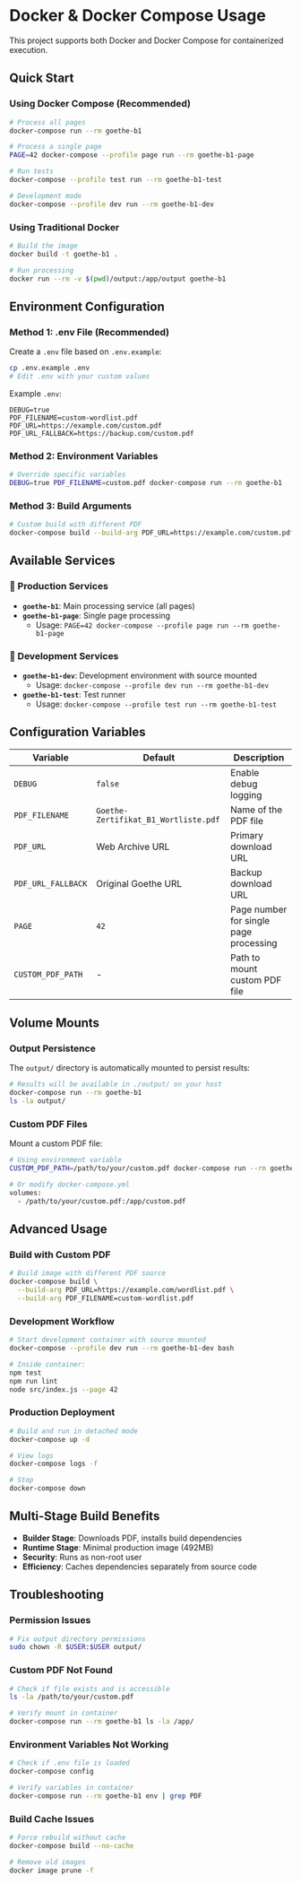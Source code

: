 # Docker & Docker Compose Usage

This project supports both Docker and Docker Compose for containerized execution.

## Quick Start

### Using Docker Compose (Recommended)

```bash
# Process all pages
docker-compose run --rm goethe-b1

# Process a single page
PAGE=42 docker-compose --profile page run --rm goethe-b1-page

# Run tests
docker-compose --profile test run --rm goethe-b1-test

# Development mode
docker-compose --profile dev run --rm goethe-b1-dev
```

### Using Traditional Docker

```bash
# Build the image
docker build -t goethe-b1 .

# Run processing
docker run --rm -v $(pwd)/output:/app/output goethe-b1
```

## Environment Configuration

### Method 1: .env File (Recommended)

Create a `.env` file based on `.env.example`:

```bash
cp .env.example .env
# Edit .env with your custom values
```

Example `.env`:

```env
DEBUG=true
PDF_FILENAME=custom-wordlist.pdf
PDF_URL=https://example.com/custom.pdf
PDF_URL_FALLBACK=https://backup.com/custom.pdf
```

### Method 2: Environment Variables

```bash
# Override specific variables
DEBUG=true PDF_FILENAME=custom.pdf docker-compose run --rm goethe-b1
```

### Method 3: Build Arguments

```bash
# Custom build with different PDF
docker-compose build --build-arg PDF_URL=https://example.com/custom.pdf
```

## Available Services

### 🚀 Production Services

- **`goethe-b1`**: Main processing service (all pages)
- **`goethe-b1-page`**: Single page processing
  - Usage: `PAGE=42 docker-compose --profile page run --rm goethe-b1-page`

### 🔧 Development Services

- **`goethe-b1-dev`**: Development environment with source mounted
  - Usage: `docker-compose --profile dev run --rm goethe-b1-dev`
- **`goethe-b1-test`**: Test runner
  - Usage: `docker-compose --profile test run --rm goethe-b1-test`

## Configuration Variables

| Variable           | Default                              | Description                            |
| ------------------ | ------------------------------------ | -------------------------------------- |
| `DEBUG`            | `false`                              | Enable debug logging                   |
| `PDF_FILENAME`     | `Goethe-Zertifikat_B1_Wortliste.pdf` | Name of the PDF file                   |
| `PDF_URL`          | Web Archive URL                      | Primary download URL                   |
| `PDF_URL_FALLBACK` | Original Goethe URL                  | Backup download URL                    |
| `PAGE`             | `42`                                 | Page number for single page processing |
| `CUSTOM_PDF_PATH`  | -                                    | Path to mount custom PDF file          |

## Volume Mounts

### Output Persistence

The `output/` directory is automatically mounted to persist results:

```bash
# Results will be available in ./output/ on your host
docker-compose run --rm goethe-b1
ls -la output/
```

### Custom PDF Files

Mount a custom PDF file:

```bash
# Using environment variable
CUSTOM_PDF_PATH=/path/to/your/custom.pdf docker-compose run --rm goethe-b1

# Or modify docker-compose.yml
volumes:
  - /path/to/your/custom.pdf:/app/custom.pdf
```

## Advanced Usage

### Build with Custom PDF

```bash
# Build image with different PDF source
docker-compose build \
  --build-arg PDF_URL=https://example.com/wordlist.pdf \
  --build-arg PDF_FILENAME=custom-wordlist.pdf
```

### Development Workflow

```bash
# Start development container with source mounted
docker-compose --profile dev run --rm goethe-b1-dev bash

# Inside container:
npm test
npm run lint
node src/index.js --page 42
```

### Production Deployment

```bash
# Build and run in detached mode
docker-compose up -d

# View logs
docker-compose logs -f

# Stop
docker-compose down
```

## Multi-Stage Build Benefits

- **Builder Stage**: Downloads PDF, installs build dependencies
- **Runtime Stage**: Minimal production image (492MB)
- **Security**: Runs as non-root user
- **Efficiency**: Caches dependencies separately from source code

## Troubleshooting

### Permission Issues

```bash
# Fix output directory permissions
sudo chown -R $USER:$USER output/
```

### Custom PDF Not Found

```bash
# Check if file exists and is accessible
ls -la /path/to/your/custom.pdf

# Verify mount in container
docker-compose run --rm goethe-b1 ls -la /app/
```

### Environment Variables Not Working

```bash
# Check if .env file is loaded
docker-compose config

# Verify variables in container
docker-compose run --rm goethe-b1 env | grep PDF
```

### Build Cache Issues

```bash
# Force rebuild without cache
docker-compose build --no-cache

# Remove old images
docker image prune -f
```
